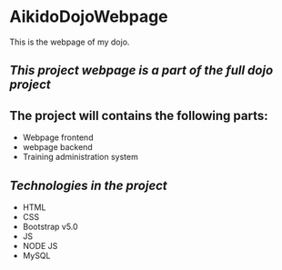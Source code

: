 # AikidoDojoWebpage
This is the webpage of my dojo.

## _This project webpage is a part of the full dojo project_
## The project will contains the following parts:
- Webpage frontend
- webpage backend
- Training administration system

## _Technologies in the project_
- HTML
- CSS
- Bootstrap v5.0
- JS
- NODE JS
- MySQL
